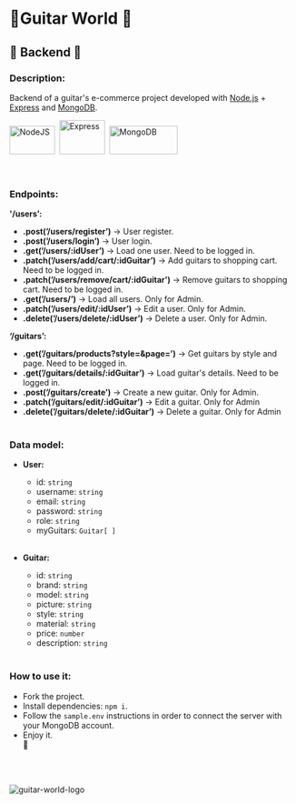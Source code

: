 # 🎸**Guitar World** 🤘

## 💾 **Backend** 💽

### **Description:**

Backend of a guitar's e-commerce project developed with [Node.js](https://nodejs.org/es/) + [Express](https://expressjs.com/) and [MongoDB](https://www.mongodb.com/).

<div>
  <img src="https://upload.wikimedia.org/wikipedia/commons/thumb/d/d9/Node.js_logo.svg/2560px-Node.js_logo.svg.png" title="NodeJS" alt="NodeJS" width="80" height="50"/>&nbsp;
  <img src="https://cdn.cdnlogo.com/logos/e/23/express.svg" title="Express" alt="Express" width="80" height="60"/>&nbsp;
  <img src="https://upload.wikimedia.org/wikipedia/commons/thumb/9/93/MongoDB_Logo.svg/2560px-MongoDB_Logo.svg.png" title="MongoDB" **alt="MongoDB" width="120" height="50"/>&nbsp;
</div>
<br>
<br>

### **Endpoints:**

**'/users’:**

- **.post(’/users/register’)** → User register.
- **.post(’/users/login’)** → User login.
- **.get(’/users/:idUser’)** → Load one user. Need to be logged in.
- **.patch(’/users/add/cart/:idGuitar’)** → Add guitars to shopping cart. Need to be logged in.
- **.patch(’/users/remove/cart/:idGuitar’)** → Remove guitars to shopping cart. Need to be logged in.
- **.get(’/users/’)** → Load all users. Only for Admin.
- **.patch(’/users/edit/:idUser’)** → Edit a user. Only for Admin.
- **.delete(’/users/delete/:idUser’)** → Delete a user. Only for Admin.

**‘/guitars’:**

- **.get(’/guitars/products?style=&page=’)** → Get guitars by style and page. Need to be logged in.
- **.get(’/guitars/details/:idGuitar’)** → Load guitar's details. Need to be logged in.
- **.post(’/guitars/create’)** → Create a new guitar. Only for Admin.
- **.patch(’/guitars/edit/:idGuitar’)** → Edit a guitar. Only for Admin
- **.delete(’/guitars/delete/:idGuitar’)** → Delete a guitar. Only for Admin
  <br>
  <br>

### **Data model:**

- **User:**

  - id: `string`
  - username: `string`
  - email: `string`
  - password: `string`
  - role: `string`
  - myGuitars: `Guitar[ ]`
    <br>
    <br>

- **Guitar:**
  - id: `string`
  - brand: `string`
  - model: `string`
  - picture: `string`
  - style: `string`
  - material: `string`
  - price: `number`
  - description: `string`
    <br>
    <br>

### **How to use it:**

- Fork the project.
- Install dependencies: `npm i`.
- Follow the `sample.env` instructions in order to connect the server with your MongoDB account.
- Enjoy it.
  <br>
  🥳

<br>
<br>

![guitar-world-logo](https://t3.ftcdn.net/jpg/01/70/12/02/360_F_170120287_OqdsKQSUsa5ro0uCOMVEteoZkaMJQvue.webp)
